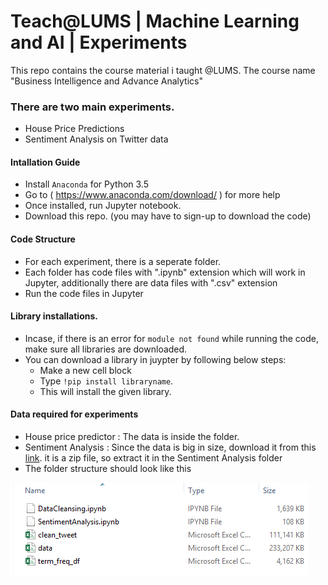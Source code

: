 # Teach@LUMS | Machine Learning and AI | Experiments
This repo contains the course material i taught @LUMS. The course name "Business Intelligence and Advance Analytics"  

### There are two main experiments.
- House Price Predictions
- Sentiment Analysis on Twitter data

#### Intallation Guide
- Install `Anaconda` for Python 3.5
- Go to ( https://www.anaconda.com/download/ ) for more help
- Once installed, run Jupyter notebook.
- Download this repo. (you may have to sign-up to download the code)

#### Code Structure
- For each experiment, there is a seperate folder.
- Each folder has code files with ".ipynb" extension which will work in Jupyter, additionally there are data files with ".csv" extension
- Run the code files in Jupyter

#### Library installations.
- Incase, if there is an error for `module not found` while running the code, make sure all libraries are downloaded.
- You can download a library in juypter by following below steps:
  - Make a new cell block
  - Type `!pip install libraryname`.
  - This will install the given library.

#### Data required for experiments
- House price predictor : The data is inside the folder.
- Sentiment Analysis : Since the data is big in size, download it from this [link](https://drive.google.com/file/d/1a5o2Duq_-5ouZN5fS_pJwGn_pkntVqzb/view?usp=sharing). it is a zip file, so extract it in the Sentiment Analysis folder
- The folder structure should look like this

![Sentiment Analysis Folder Structure](
        https://github.com/QaisarRajput/teach-lums-machine.learning.course/blob/master/sentiment-folder-structure.png?raw=true
   )

